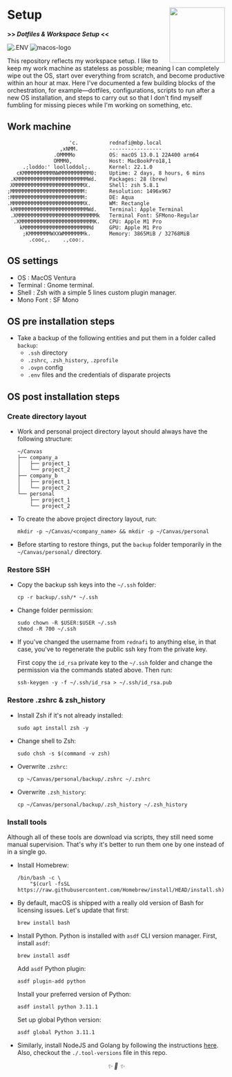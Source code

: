 <h1>Setup<img
src='https://user-images.githubusercontent.com/30027932/138611579-9402e2c7-61c1-4cfa-a40f-665a73267533.png'
align='right' width='128' height='128'></h1>

<strong>>> <i>Dotfiles & Workspace Setup</i> <<</strong>


![.ENV][2]
![macos-logo][1]

</div>

This repository reflects my workspace setup. I like to keep my work machine as stateless
as possible; meaning I can completely wipe out the OS, start over everything from
scratch, and become productive within an hour at max. Here I've documented a few
building blocks of the orchestration, for example—dotfiles, configurations, scripts to
run after a new OS installation, and steps to carry out so that I don't find myself
fumbling for missing pieces while I'm working on something, etc.

## Work machine

```
                    'c.          rednafi@mbp.local
                 ,xNMM.          -----------------
               .OMMMMo           OS: macOS 13.0.1 22A400 arm64
               OMMM0,            Host: MacBookPro18,1
     .;loddo:' loolloddol;.      Kernel: 22.1.0
   cKMMMMMMMMMMNWMMMMMMMMMM0:    Uptime: 2 days, 8 hours, 6 mins
 .KMMMMMMMMMMMMMMMMMMMMMMMWd.    Packages: 28 (brew)
 XMMMMMMMMMMMMMMMMMMMMMMMX.      Shell: zsh 5.8.1
;MMMMMMMMMMMMMMMMMMMMMMMM:       Resolution: 1496x967
:MMMMMMMMMMMMMMMMMMMMMMMM:       DE: Aqua
.MMMMMMMMMMMMMMMMMMMMMMMMX.      WM: Rectangle
 kMMMMMMMMMMMMMMMMMMMMMMMMWd.    Terminal: Apple_Terminal
 .XMMMMMMMMMMMMMMMMMMMMMMMMMMk   Terminal Font: SFMono-Regular
  .XMMMMMMMMMMMMMMMMMMMMMMMMK.   CPU: Apple M1 Pro
    kMMMMMMMMMMMMMMMMMMMMMMd     GPU: Apple M1 Pro
     ;KMMMMMMMWXXWMMMMMMMk.      Memory: 3865MiB / 32768MiB
       .cooc,.    .,coo:.
```

## OS settings

* OS                    : MacOS Ventura
* Terminal              : Gnome terminal.
* Shell                 : Zsh with a simple 5 lines custom plugin manager.
* Mono Font             : SF Mono

## OS pre installation steps

* Take a backup of the following entities and put them in a folder called `backup`:
    * `.ssh` directory
    * `.zshrc`, `.zsh_history`, `.zprofile`
    * `.ovpn` config
    * `.env` files and the credentials of disparate projects

## OS post installation steps

### Create directory layout

* Work and personal project directory layout should always have the following structure:

    ```
    ~/Canvas
    ├── company_a
    │   ├── project_1
    │   └── project_2
    ├── company_b
    │   ├── project_1
    │   └── project_2
    └── personal
        ├── project_1
        └── project_2
    ```
* To create the above project directory layout, run:

    ```
    mkdir -p ~/Canvas/<company_name> && mkdir -p ~/Canvas/personal
    ```
* Before starting to restore things, put the `backup` folder temporarily in the
`~/Canvas/personal/` directory.

### Restore SSH

* Copy the backup ssh keys into the `~/.ssh` folder:

    ```
    cp -r backup/.ssh/* ~/.ssh
    ```
* Change folder permission:

    ```
    sudo chown -R $USER:$USER ~/.ssh
    chmod -R 700 ~/.ssh
    ```
* If you've changed the username from `rednafi` to anything else, in that case, you've
to regenerate the public ssh key from the private key.

    First copy the `id_rsa` private key to the `~/.ssh` folder and change the permission
    via the commands stated above. Then run:

    ```
    ssh-keygen -y -f ~/.ssh/id_rsa > ~/.ssh/id_rsa.pub
    ```

### Restore .zshrc & zsh_history

* Install Zsh if it's not already installed:

    ```
    sudo apt install zsh -y
    ```
* Change shell to Zsh:

    ```
    sudo chsh -s $(command -v zsh)
    ```
* Overwrite `.zshrc`:

    ```
    cp ~/Canvas/personal/backup/.zshrc ~/.zshrc
    ```
* Overwrite `.zsh_history`:

    ```
    cp ~/Canvas/personal/backup/.zsh_history ~/.zsh_history
    ```

### Install tools

Although all of these tools are download via scripts, they still need some manual
supervision. That's why it's better to run them one by one instead of in a single go.

* Install Homebrew:

    ```
    /bin/bash -c \
        "$(curl -fsSL https://raw.githubusercontent.com/Homebrew/install/HEAD/install.sh)"
    ```

* By default, macOS is shipped with a really old version of Bash for licensing issues.
Let's update that first:

    ```
    brew install bash
    ```
* Install Python. Python is installed with `asdf` CLI version manager. First, install
`asdf`:

    ```
    brew install asdf
    ```

    Add `asdf` Python plugin:

    ```
    asdf plugin-add python
    ```

    Install your preferred version of Python:

    ```
    asdf install python 3.11.1
    ```

    Set up global Python version:

    ```
    asdf global Python 3.11.1
    ```

* Similarly, install NodeJS and Golang by following the instructions [here][4]. Also,
checkout the `./.tool-versions` file in this repo.

<div align="center">
<i> ✨ 🍰 ✨ </i>
</div>

[1]: https://shields.io/badge/MacOS--9cf?logo=Apple&style=for-the-badge
[2]: https://img.shields.io/static/v1?style=for-the-badge&message=.ENV&color=555555&logo=.ENV&logoColor=ECD53F&label=
[3]: https://img.shields.io/static/v1?style=for-the-badge&message=Apple&color=000000&logo=Apple&logoColor=FFFFFF&label=
[4]: https://asdf-vm.com/guide/getting-started.html#install-the-plugin
